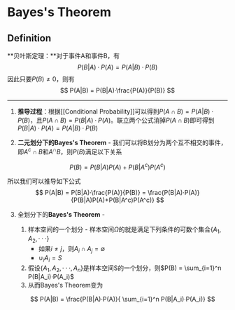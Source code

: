 # Bayes's Theorem

## Definition

**贝叶斯定理：**对于事件A和事件B，有
$$
P(B|A)·P(A) = P(A|B)·P(B)
$$
因此只要$P(B) \neq 0$，则有
$$
P(A|B) = P(B|A)·\frac{P(A)}{P(B)}
$$

---

1. **推导过程**：根据[[Conditional Probability]]可以得到$P(A \cap B) = P(A|B)·P(B)$，且$P(A \cap B) = P(B|A)·P(A)$。联立两个公式消掉$P(A \cap B)$即可得到$P(B|A)·P(A) = P(A|B)·P(B)$

2. **二元划分下的Bayes's Theorem** - 我们可以将B划分为两个互不相交的事件，即$A^c \cap B$和$A^ \cap B$，则$P(B)$满足以下关系

$$
P(B) = P(B|A)P(A) + P(B|A^c)P(A^c)
$$

所以我们可以推导如下公式
$$
P(A|B) = P(B|A)·\frac{P(A)}{P(B)} = \frac{P(B|A)·P(A)}{P(B|A)P(A)+P(B|A^c)P(A^c)}
$$

3. 全划分下的**Bayes's Theorem** - 
   1. 样本空间的一个划分 - 样本空间$\Omega$的就是满足下列条件的可数个集合$\{A_1,A_2,···\}$
      - 如果$i \neq j$，则$A_i \cap A_j = \emptyset$
      - $\cup_iA_i = S$
   2. 假设$\{A_1,A_2,···,A_n\}$是样本空间S的一个划分，则$P(B) = \sum_{i=1}^n P(B|A_i)·P(A_i)$
   3. 从而Bayes's Theorem变为

   $$
   P(A|B) = \frac{P(B|A)·P(A)}{ \sum_{i=1}^n P(B|A_i)·P(A_i)}
   $$

   